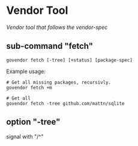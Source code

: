 # Vendor Tool
*Vendor tool that follows the vendor-spec*

## sub-command "fetch"

`govendor fetch [-tree] [+status] [package-spec]`

Example usage:
```
# Get all missing packages, recursivly.
govendor fetch +m

# Get all 
govendor fetch -tree github.com/mattn/sqlite
```


## option "-tree"

signal with "<package path>/^"


